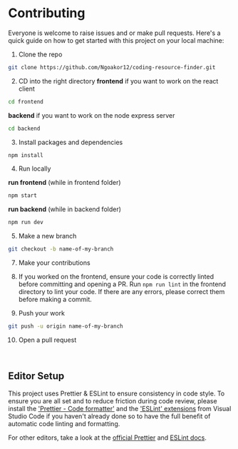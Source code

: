 # Contributing

Everyone is welcome to raise issues and or make pull requests. Here's a quick guide on how to get started with this project on your local machine:

1. Clone the repo

```bash
git clone https://github.com/Ngoakor12/coding-resource-finder.git
```

2. CD into the right directory
   **frontend** if you want to work on the react client

```bash
cd frontend
```

**backend** if you want to work on the node express server

```bash
cd backend
```

3. Install packages and dependencies

```bash
npm install
```

4. Run locally

**run frontend** (while in frontend folder)

```bash
npm start
```

**run backend** (while in backend folder)

```bash
npm run dev
```

5. Make a new branch

```bash
git checkout -b name-of-my-branch
```

7. Make your contributions

8. If you worked on the frontend, ensure your code is correctly linted before committing and opening a PR. Run `npm run lint` in the frontend directory to lint your code. If there are any errors, please correct them before making a commit.

9. Push your work

```bash
git push -u origin name-of-my-branch
```

10. Open a pull request

    <br />


<h2 id='editor_setup'>Editor Setup</h2>

This project uses Prettier & ESLint to ensure consistency in code style. To ensure you are all set and to reduce friction during code review, please install the ['Prettier - Code formatter'](https://https://marketplace.visualstudio.com/items?itemName=esbenp.prettier-vscode) and the ['ESLint' extensions](https://https://marketplace.visualstudio.com/items?itemName=esbenp.prettier-vscode) from Visual Studio Code if you haven't already done so to have the full benefit of automatic code linting and formatting.

For other editors, take a look at the [official Prettier](https://prettier.io/docs/en/editors.html) and [ESLint docs](https://eslint.org/docs/latest/user-guide/integrations#editors).
